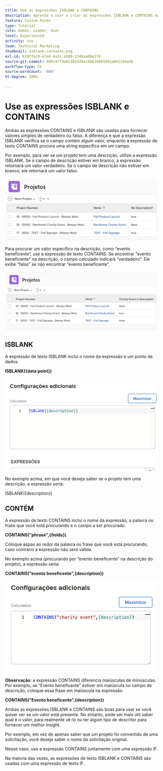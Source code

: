 ```yaml
---
title: Use as expressões ISBLANK e CONTAINS
description: Aprenda a usar e criar as expressões ISBLANK e CONTAINS num campo calculado da Adobe [!DNL Workfront].
feature: Custom Forms
type: Tutorial
role: Admin, Leader, User
level: Experienced
activity: use
team: Technical Marketing
thumbnail: isblank-contains.png
exl-id: 819ffec8-e7e6-4a3c-a589-1348aa09e27d
source-git-commit: 409147f9a62302d28e14b834981992a0421d4e4b
workflow-type: ht
source-wordcount: '404'
ht-degree: 100%

---
```


# Use as expressões ISBLANK e CONTAINS

Ambas as expressões CONTAINS e ISBLANK são usadas para fornecer valores simples de verdadeiro ou falso. A diferença é que a expressão ISBLANK verifica se o campo contém algum valor, enquanto a expressão de texto CONTAINS procura uma string específica em um campo.

Por exemplo, para ver se um projeto tem uma descrição, utilize a expressão ISBLANK. Se o campo de descrição estiver em branco, a expressão retornará um valor verdadeiro. Se o campo de descrição não estiver em branco, ele retornará um valor falso.

![Balanceador de carga de trabalho com relatório de utilização](assets/isblank01.png)

Para procurar um valor específico na descrição, como “evento beneficente”, use a expressão de texto CONTAINS. Se encontrar “evento beneficente” na descrição, o campo calculado indicará “verdadeiro”. Ele exibe “falso” se não encontrar “evento beneficente”.

![Balanceador de carga de trabalho com relatório de utilização](assets/isblank02.png)

## ISBLANK

A expressão de texto ISBLANK inclui o nome da expressão e um ponto de dados.

**ISBLANK({data point})**

![Balanceador de carga de trabalho com relatório de utilização](assets/isblank03.png)

No exemplo acima, em que você deseja saber se o projeto tem uma descrição, a expressão seria:

ISBLANK({description})

## CONTÉM

A expressão de texto CONTAINS inclui o nome da expressão, a palavra ou frase que você está procurando e o campo a ser procurado.

**CONTAINS(&quot;phrase&quot;,{fields})**

Coloque aspas ao redor da palavra ou frase que você está procurando, caso contrário a expressão não será válida.

No exemplo acima (procurando por “evento beneficente” na descrição do projeto), a expressão seria:

**CONTAINS(“evento beneficente”,{description})**

![Balanceador de carga de trabalho com relatório de utilização](assets/isblank04.png)

**Observação**: a expressão CONTAINS diferencia maiúsculas de minúsculas. Por exemplo, se “Evento beneficente” estiver em maiúscula no campo de descrição, coloque essa frase em maiúscula na expressão.

**CONTAINS(“Evento beneficente”,{description})**

Ambas as expressões ISBLANK e CONTAINS são boas para usar se você quiser ver se um valor está presente. No entanto, pode ser mais útil saber qual é o valor, para realmente vê-lo ou ter algum tipo de descritor para fornecer um melhor insight.

Por exemplo, em vez de apenas saber que um projeto foi convertido de uma solicitação, você deseja saber o nome da solicitação original.

Nesse caso, use a expressão CONTAINS juntamente com uma expressão IF.

Na maioria das vezes, as expressões de texto ISBLANK e CONTAINS são usadas com uma expressão de texto IF.
